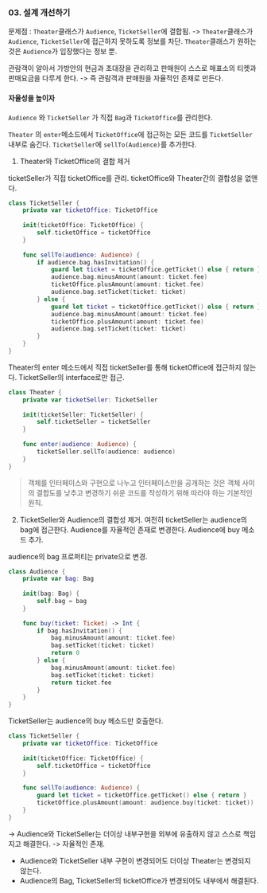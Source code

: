 ### 03. 설계 개선하기
문제점 : `Theater`클래스가 `Audience`, `TicketSeller`에 결합됨. 
-> `Theater`클래스가 `Audience`, `TicketSeller`에 접근하지 못하도록 정보를 차단. 
`Theater`클래스가 원하는 것은 `Audience`가 입장했다는 정보 뿐. 

관람객이 알아서 가방안의 현금과 초대장을 관리하고 판매원이 스스로 매표소의 티켓과 판매요금을 다루게 한다. 
-> 즉 관람객과 판매원을 자율적인 존재로 만든다.


#### 자율성을 높이자
`Audience`  와 `TicketSeller` 가 직접 `Bag`과 `TicketOffice`를 관리한다. 

`Theater` 의 `enter`메소드에서 `TicketOffice`에 접근하는 모든 코드를 `TicketSeller`내부로 숨긴다. `TicketSeller`에 `sellTo(Audience)`를 추가한다. 

1. Theater와 TicketOffice의 결합 제거

ticketSeller가 직접 ticketOffice를 관리. ticketOffice와 Theater간의 결합성을 없앤다. 
``` swift
class TicketSeller {
    private var ticketOffice: TicketOffice
    
    init(ticketOffice: TicketOffice) {
        self.ticketOffice = ticketOffice
    }
    
    func sellTo(audience: Audience) {
        if audience.bag.hasInvitation() {
            guard let ticket = ticketOffice.getTicket() else { return }
            audience.bag.minusAmount(amount: ticket.fee)
            ticketOffice.plusAmount(amount: ticket.fee)
            audience.bag.setTicket(ticket: ticket)
        } else {
            guard let ticket = ticketOffice.getTicket() else { return }
            audience.bag.minusAmount(amount: ticket.fee)
            ticketOffice.plusAmount(amount: ticket.fee)
            audience.bag.setTicket(ticket: ticket)
        }
    }
}
```


Theater의 enter 메소드에서 직접 ticketSeller를 통해 ticketOffice에 접근하지 않는다. TicketSeller의 interface로만 접근. 
``` swift
class Theater {
    private var ticketSeller: TicketSeller
    
    init(ticketSeller: TicketSeller) {
        self.ticketSeller = ticketSeller
    }
    
    func enter(audience: Audience) {
        ticketSeller.sellTo(audience: audience)
    }
}
```

> 객체를 인터페이스와 구현으로 나누고 인터페이스만을 공개하는 것은 객체 사이의 결합도를 낮추고 변경하기 쉬운 코드를 작성하기 위해 따라야 하는 기본적인 원칙.   

2. TicketSeller와 Audience의 결합성 제거. 
여전히 ticketSeller는 audience의 bag에 접근한다. Audience를 자율적인 존재로 변경한다. Audience에 buy 메소드 추가. 

audience의 bag 프로퍼티는 private으로 변경. 
``` swift
class Audience {
    private var bag: Bag
    
    init(bag: Bag) {
        self.bag = bag
    }
    
    func buy(ticket: Ticket) -> Int {
        if bag.hasInvitation() {
            bag.minusAmount(amount: ticket.fee)
            bag.setTicket(ticket: ticket)
            return 0
        } else {
            bag.minusAmount(amount: ticket.fee)
            bag.setTicket(ticket: ticket)
            return ticket.fee
        }
    }
}
```

TicketSeller는 audience의 buy 메소드만 호출한다. 
``` swift
class TicketSeller {
    private var ticketOffice: TicketOffice
    
    init(ticketOffice: TicketOffice) {
        self.ticketOffice = ticketOffice
    }
    
    func sellTo(audience: Audience) {
        guard let ticket = ticketOffice.getTicket() else { return }
        ticketOffice.plusAmount(amount: audience.buy(ticket: ticket))
    }
}

```

-> Audience와 TicketSeller는 더이상 내부구현을 외부에 유출하지 않고 스스로 책임지고 해결한다. -> 자율적인 존재.

* Audience와 TicketSeller 내부 구현이 변경되어도 더이상 Theater는 변경되지 않는다. 
* Audience의 Bag, TicketSeller의 ticketOffice가 변경되어도 내부에서 해결된다. 